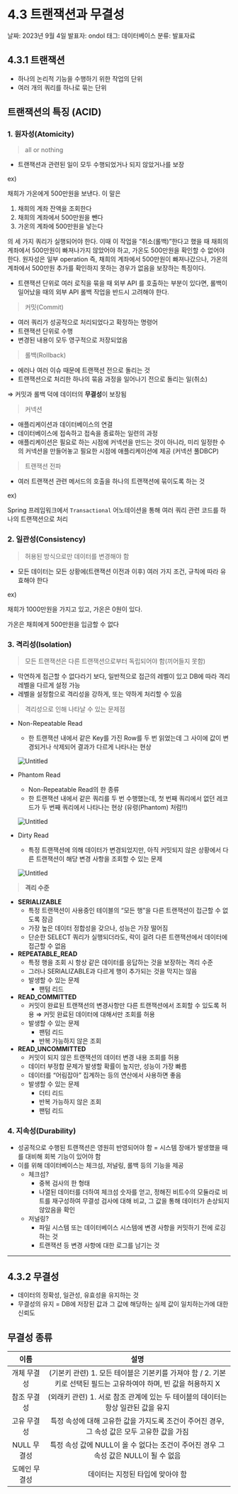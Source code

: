 # 4.3 트랜잭션과 무결성

날짜: 2023년 9월 4일
발표자: ondol
태그: 데이터베이스
분류: 발표자료

## 4.3.1 트랜잭션

- 하나의 논리적 기능을 수행하기 위한 작업의 단위
- 여러 개의 쿼리를 하나로 묶는 단위

## 트랜잭션의 특징 (ACID)

### 1. **원자성(Atomicity)**

> all or nothing
> 
- 트랜잭션과 관련된 일이 모두 수행되었거나 되지 않았거나를 보장

ex)

채희가 가온에게 500만원을 보낸다. 이 말은

1. 채희의 계좌 잔액을 조회한다
2. 채희의 계좌에서 500만원을 뺀다
3. 가온의 계좌에 500만원을 넣는다

의 세 가지 쿼리가 실행되어야 한다. 이때 이 작업을 “취소(롤백)”한다고 했을 때 채희의 계좌에서 500만원이 빠져나가지 않았어야 하고, 가온도 500만원을 확인할 수 없어야 한다. 원자성은 일부 operation 즉, 채희의 계좌에서 500만원이 빠져나갔으나, 가온의 계좌에서 500만원 추가를 확인하지 못하는 경우가 없음을 보장하는 특징이다.

- 트랜잭션 단위로 여러 로직을 묶을 때 외부 API 를 호출하는 부분이 있다면, 롤백이 일어났을 때의 외부 API 롤백 작업을 반드시 고려해야 한다.

> 커밋(Commit)
> 
- 여러 쿼리가 성공적으로 처리되었다고 확정하는 명령어
- 트랜잭션 단위로 수행
- 변경된 내용이 모두 영구적으로 저장되었음

> 롤백(Rollback)
> 
- 에러나 여러 이슈 때문에 트랜잭션 전으로 돌리는 것
- 트랜잭션으로 처리한 하나의 묶음 과정을 일어나기 전으로 돌리는 일(취소)

⇒ 커밋과 롤백 덕에 데이터의 **무결성**이 보장됨

> 커넥션
> 
- 애플리케이션과 데이터베이스의 연결
- 데이터베이스에 접속하고 접속을 종료하는 일련의 과정
- 애플리케이션은 필요로 하는 시점에 커넥션을 만드는 것이 아니라, 미리 일정한 수의 커넥션을 만들어놓고 필요한 시점에 애플리케이션에 제공 (커넥션 풀DBCP)

> 트랜잭션 전파
> 
- 여러 트랜잭션 관련 메서드의 호출을 하나의 트랜잭션에 묶이도록 하는 것

ex)

Spring 프레임워크에서 `Transactional` 어노테이션을 통해 여러 쿼리 관련 코드를 하나의 트랜잭션으로 처리

### 2. 일관성(Consistency)

> 허용된 방식으로만 데이터를 변경해야 함
> 
- 모든 데이터는 모든 상황에(트랜잭션 이전과 이후) 여러 가지 조건, 규칙에 따라 유효해야 한다

ex)

채희가 1000만원을 가지고 있고, 가온은 0원이 있다. 

가온은 채희에게 500만원을 입금할 수 없다

### 3. 격리성(Isolation)

> 모든 트랜잭션은 다른 트랜잭션으로부터 독립되어야 함(끼어들지 못함)
> 
- 막연하게 접근할 수 없다라기 보다, 일반적으로 접근의 레벨이 있고 DB에 따라 격리 레벨을 다르게 설정 가능
- 레벨을 설정함으로 격리성을 강하게, 또는 약하게 처리할 수 있음

> 격리성으로 인해 나타날 수 있는 문제점
> 
- Non-Repeatable Read
    - 한 트랜잭션 내에서 같은 Key를 가진 Row를 두 번 읽었는데 그 사이에 값이 변경되거나 삭제되어 결과가 다르게 나타나는 현상
    
    ![Untitled](4%203%20%E1%84%90%E1%85%B3%E1%84%85%E1%85%A2%E1%86%AB%E1%84%8C%E1%85%A2%E1%86%A8%E1%84%89%E1%85%A7%E1%86%AB%E1%84%80%E1%85%AA%20%E1%84%86%E1%85%AE%E1%84%80%E1%85%A7%E1%86%AF%E1%84%89%E1%85%A5%E1%86%BC%2069572fc1f0b347fcaf5fb628c1eda9a6/Untitled.png)
    
- Phantom Read
    - Non-Repeatable Read의 한 종류
    - 한 트랜잭션 내에서 같은 쿼리를 두 번 수행했는데, 첫 번째 쿼리에서 없던 레코드가 두 번째 쿼리에서 나타나는 현상 (유령(Phantom) 처럼!!)
    
    ![Untitled](4%203%20%E1%84%90%E1%85%B3%E1%84%85%E1%85%A2%E1%86%AB%E1%84%8C%E1%85%A2%E1%86%A8%E1%84%89%E1%85%A7%E1%86%AB%E1%84%80%E1%85%AA%20%E1%84%86%E1%85%AE%E1%84%80%E1%85%A7%E1%86%AF%E1%84%89%E1%85%A5%E1%86%BC%2069572fc1f0b347fcaf5fb628c1eda9a6/Untitled%201.png)
    
- Dirty Read
    - 특정 트랜잭션에 의해 데이터가 변경되었지만, 아직 커밋되지 않은 상황에서 다른 트랜잭션이 해당 변경 사항을 조회할 수 있는 문제
    
    ![Untitled](4%203%20%E1%84%90%E1%85%B3%E1%84%85%E1%85%A2%E1%86%AB%E1%84%8C%E1%85%A2%E1%86%A8%E1%84%89%E1%85%A7%E1%86%AB%E1%84%80%E1%85%AA%20%E1%84%86%E1%85%AE%E1%84%80%E1%85%A7%E1%86%AF%E1%84%89%E1%85%A5%E1%86%BC%2069572fc1f0b347fcaf5fb628c1eda9a6/Untitled%202.png)
    

> **격리 수준**
> 
- ****SERIALIZABLE****
    - 특정 트랜잭션이 사용중인 테이블의 “모든 행”을 다른 트랜잭션이 접근할 수 없도록 잠금
    - 가장 높은 데이터 정합성을 갖으나, 성능은 가장 떨어짐
    - 단순한 SELECT 쿼리가 실행되더라도, 락이 걸려 다른 트랜잭션에서 데이터에 접근할 수 없음
- **REPEATABLE_READ**
    - 특정 행을 조회 시 항상 같은 데이터를 응답하는 것을 보장하는 격리 수준
    - 그러나 SERIALIZABLE과 다르게 행이 추가되는 것을 막지는 않음
    - 발생할 수 있는 문제
        - 팬텀 리드
- **READ_COMMITTED**
    - 커밋이 완료된 트랜잭션의 변경사항만 다른 트랜잭션에서 조회할 수 있도록 허용 
    ⇒ 커밋 완료된 데이터에 대해서만 조회를 허용
    - 발생할 수 있는 문제
        - 팬텀 리드
        - 반복 가능하지 않은 조회
- **READ_UNCOMMITTED**
    - 커밋이 되지 않은 트랜잭션의 데이터 변경 내용 조회를 허용
    - 데이터 부정합 문제가 발생할 확률이 높지만, 성능이 가장 빠름
    - 데이터를 “어림잡아” 집계하는 등의 연산에서 사용하면 좋음
    - 발생할 수 있는 문제
        - 더티 리드
        - 반복 가능하지 않은 조회
        - 팬텀 리드

### 4. 지속성(Durability)

- 성공적으로 수행된 트랜잭션은 영원히 반영되어야 함
= 시스템 장애가 발생했을 때를 대비해 회복 기능이 있어야 함
- 이를 위해 데이터베이스는 체크섬, 저널링, 롤백 등의 기능을 제공
    - 체크섬?
        - 중복 검사의 한 형태
        - 나열된 데이터를 더하여 체크섬 숫자를 얻고, 정해진 비트수의 모듈라로 비트를 재구성하여 무결성 검사에 대해 비교, 그 값을 통해 데이터가 손상되지 않았음을 확인
    - 저널링?
        - 파일 시스템 또는 데이터베이스 시스템에 변경 사항을 커밋하기 전에 로깅하는 것
        - 트랜잭션 등 변경 사항에 대한 로그를 남기는 것

---

## 4.3.2 무결성

- 데이터의 정확성, 일관성, 유효성을 유지하는 것
- 무결성의 유지 = DB에 저장된 값과 그 값에 해당하는 실제 값이 일치하는가에 대한 신뢰도

## 무결성 종류

|      이름     |                                                       설명                                                      |
|:-------------:|:---------------------------------------------------------------------------------------------------------------:|
| 개체 무결성   | (기본키 관련)  1. 모든 테이블은 기본키를 가져야 함 / 2. 기본키로 선택된 필드는 고유하여야 하며, 빈 값을 허용하지 X |
| 참조 무결성   | (외래키 관련)  1. 서로 참조 관계에 있는 두 테이블의 데이터는 항상 일관된 값을 유지                               |
| 고유 무결성   | 특정 속성에 대해 고유한 값을 가지도록 조건이 주어진 경우, 그 속성 값은 모두 고유한 값을 가짐                    |
| NULL 무결성   | 특정 속성 값에 NULL이 올 수 없다는 조건이 주어진 경우 그 속성 값은 NULL이 될 수 없음                            |
| 도메인 무결성 | 데이터는 지정된 타입에 맞아야 함                                                                                |